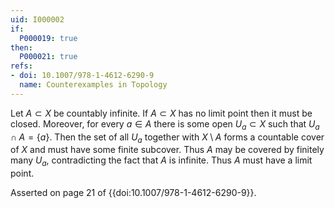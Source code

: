 ```yaml
---
uid: I000002
if:
  P000019: true
then:
  P000021: true
refs:
- doi: 10.1007/978-1-4612-6290-9
  name: Counterexamples in Topology
---
```


Let $A \subset X$ be countably infinite. If $A \subset X$ has no limit point then it must be closed. Moreover, for every $a \in A$ there is some open $U_a \subset X$ such that $U_a \cap A = \{a\}$. Then the set of all $U_a$ together with $X \setminus A$ forms a countable cover of $X$ and must have some finite subcover. Thus $A$ may be covered by finitely many $U_a$, contradicting the fact that $A$ is infinite. Thus $A$ must have a limit point.

Asserted on page 21 of {{doi:10.1007/978-1-4612-6290-9}}.
